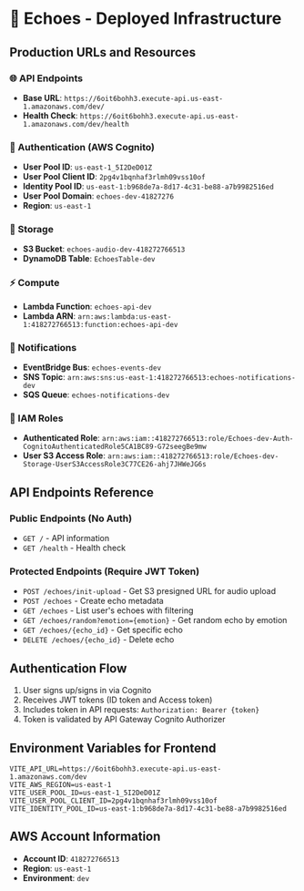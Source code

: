 # 🚀 Echoes - Deployed Infrastructure

## Production URLs and Resources

### 🌐 API Endpoints
- **Base URL**: `https://6oit6bohh3.execute-api.us-east-1.amazonaws.com/dev/`
- **Health Check**: `https://6oit6bohh3.execute-api.us-east-1.amazonaws.com/dev/health`

### 🔐 Authentication (AWS Cognito)
- **User Pool ID**: `us-east-1_5I2DeD01Z`
- **User Pool Client ID**: `2pg4v1bqnhaf3rlmh09vss10of`
- **Identity Pool ID**: `us-east-1:b968de7a-8d17-4c31-be88-a7b9982516ed`
- **User Pool Domain**: `echoes-dev-41827276`
- **Region**: `us-east-1`

### 💾 Storage
- **S3 Bucket**: `echoes-audio-dev-418272766513`
- **DynamoDB Table**: `EchoesTable-dev`

### ⚡ Compute
- **Lambda Function**: `echoes-api-dev`
- **Lambda ARN**: `arn:aws:lambda:us-east-1:418272766513:function:echoes-api-dev`

### 📢 Notifications
- **EventBridge Bus**: `echoes-events-dev`
- **SNS Topic**: `arn:aws:sns:us-east-1:418272766513:echoes-notifications-dev`
- **SQS Queue**: `echoes-notifications-dev`

### 🔑 IAM Roles
- **Authenticated Role**: `arn:aws:iam::418272766513:role/Echoes-dev-Auth-CognitoAuthenticatedRole5CA1BC89-G72seegBe9mw`
- **User S3 Access Role**: `arn:aws:iam::418272766513:role/Echoes-dev-Storage-UserS3AccessRole3C77CE26-ahj7JHWeJG6s`

## API Endpoints Reference

### Public Endpoints (No Auth)
- `GET /` - API information
- `GET /health` - Health check

### Protected Endpoints (Require JWT Token)
- `POST /echoes/init-upload` - Get S3 presigned URL for audio upload
- `POST /echoes` - Create echo metadata
- `GET /echoes` - List user's echoes with filtering
- `GET /echoes/random?emotion={emotion}` - Get random echo by emotion
- `GET /echoes/{echo_id}` - Get specific echo
- `DELETE /echoes/{echo_id}` - Delete echo

## Authentication Flow
1. User signs up/signs in via Cognito
2. Receives JWT tokens (ID token and Access token)
3. Includes token in API requests: `Authorization: Bearer {token}`
4. Token is validated by API Gateway Cognito Authorizer

## Environment Variables for Frontend
```env
VITE_API_URL=https://6oit6bohh3.execute-api.us-east-1.amazonaws.com/dev
VITE_AWS_REGION=us-east-1
VITE_USER_POOL_ID=us-east-1_5I2DeD01Z
VITE_USER_POOL_CLIENT_ID=2pg4v1bqnhaf3rlmh09vss10of
VITE_IDENTITY_POOL_ID=us-east-1:b968de7a-8d17-4c31-be88-a7b9982516ed
```

## AWS Account Information
- **Account ID**: `418272766513`
- **Region**: `us-east-1`
- **Environment**: `dev`